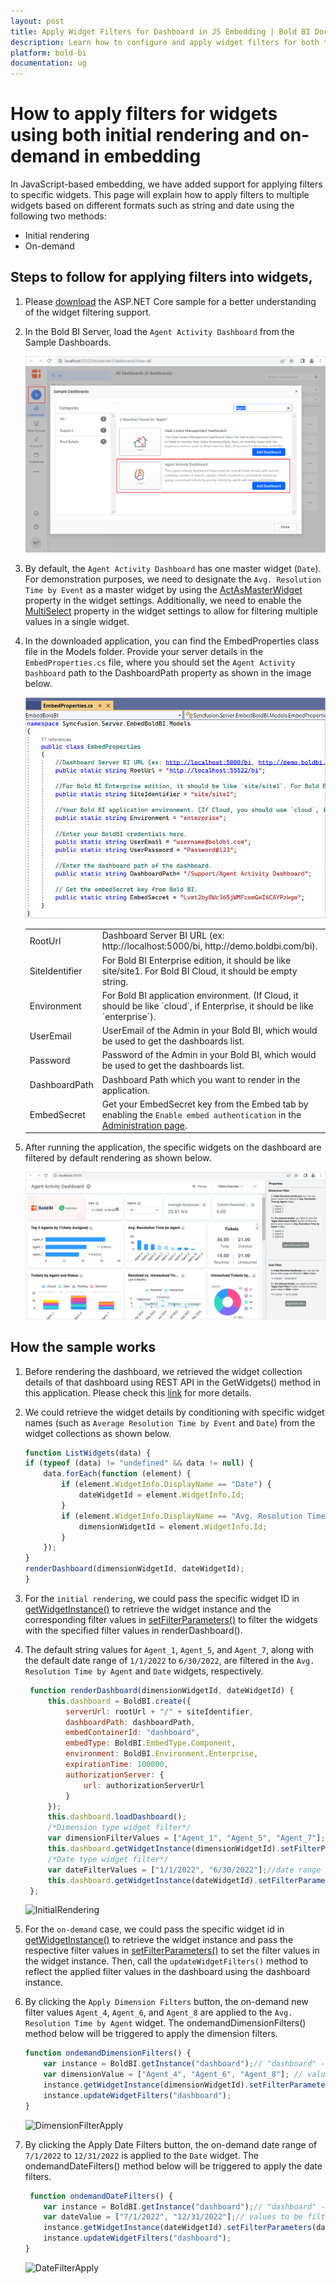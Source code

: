 ```yaml
---
layout: post
title: Apply Widget Filters for Dashboard in JS Embedding | Bold BI Docs
description: Learn how to configure and apply widget filters for both the initial rendering and on-demand action of a dashboard in JavaScript embedding using Bold BI.
platform: bold-bi
documentation: ug
---
```


# How to apply filters for widgets using both initial rendering and on-demand in embedding

In JavaScript-based embedding, we have added support for applying filters to specific widgets. This page will explain how to apply filters to multiple widgets based on different formats such as string and date using the following two methods:

* Initial rendering
* On-demand

## Steps to follow for applying filters into widgets,

1. Please [download](https://github.com/boldbi/samples/tree/master/Scenario%20Based%20Samples/Widget%20Filtering%20Sample) the ASP.NET Core sample for a better understanding of the widget filtering support.

2. In the Bold BI Server, load the `Agent Activity Dashboard` from the Sample Dashboards.

    ![LoadSampleDashboard](/static/assets/faq/images/load_sample_dashboard_inserver.png)

3. By default, the `Agent Activity Dashboard` has one master widget (`Date`). For demonstration purposes, we need to designate the `Avg. Resolution Time by Event` as a master widget by using the [ActAsMasterWidget](/visualizing-data/visualization-widgets/bar-chart/#filter) property in the widget settings. Additionally, we need to enable the [MultiSelect](/visualizing-data/visualization-widgets/list-box/#basic-settings) property in the widget settings to allow for filtering multiple values in a single widget.

4. In the downloaded application, you can find the EmbedProperties class file in the Models folder. Provide your server details in the `EmbedProperties.cs` file, where you should set the `Agent Activity Dashboard` path to the DashboardPath property as shown in the image below.

    ![AddEmbedProperties](/static/assets/faq/images/embed_properties_widgetfilter.png)

    <meta charset="utf-8"/>
    <table>
    <tbody>
    <tr>
        <td align="left">RootUrl</td>
        <td align="left">Dashboard Server BI URL (ex: http://localhost:5000/bi, http://demo.boldbi.com/bi).</td>
    </tr>
    <tr>
        <td align="left">SiteIdentifier</td>
        <td align="left">For Bold BI Enterprise edition, it should be like site/site1. For Bold BI Cloud, it should be empty string.</td>
    </tr>
    <tr>
        <td align="left">Environment</td>
        <td align="left">For Bold BI application environment. (If Cloud, it should be like `cloud`, if Enterprise, it should be like `enterprise`).</td>
    </tr>
    <tr>
        <td align="left">UserEmail</td>
        <td align="left">UserEmail of the Admin in your Bold BI, which would be used to get the dashboards list.</td>
    </tr>
    <tr>
        <td align="left">Password</td>
        <td align="left">Password of the Admin in your Bold BI, which would be used to get the dashboards list.</td>
    </tr>
    <tr>
        <td align="left">DashboardPath</td>
        <td align="left">Dashboard Path which you want to render in the application.</td>
    </tr>
   <tr>
        <td align="left">EmbedSecret</td>
        <td align="left">Get your EmbedSecret key from the Embed tab by enabling the <code>Enable embed authentication</code> in the <a href='/site-administration/embed-settings/'>Administration page</a>.</td>
    </tr>
    </tbody>
    </table>

5. After running the application, the specific widgets on the dashboard are filtered by default rendering as shown below.

    ![WidgetFilterSample](/static/assets/faq/images/widget_filter_full_view_sample.png)

## How the sample works

1. Before rendering the dashboard, we retrieved the widget collection details of that dashboard using REST API in the GetWidgets() method in this application. Please check this [link](/server-api-reference/v4.0/api-reference/#operation/Dashboards_GetWidgets) for more details.

2. We could retrieve the widget details by conditioning with specific widget names (such as `Average Resolution Time by Event` and `Date`) from the widget collections as shown below.

    ```js
    function ListWidgets(data) {
    if (typeof (data) != "undefined" && data != null) {
        data.forEach(function (element) {
            if (element.WidgetInfo.DisplayName == "Date") {
                dateWidgetId = element.WidgetInfo.Id;
            }
            if (element.WidgetInfo.DisplayName == "Avg. Resolution Time by Agent") {
                dimensionWidgetId = element.WidgetInfo.Id;
            }
        });
    }
    renderDashboard(dimensionWidgetId, dateWidgetId);
    }
    ```

3. For the `initial rendering`, we could pass the specific widget ID in [getWidgetInstance()](/embedding-options/embedding-sdk/embedding-api-reference/methods/#getwidgetinstance) to retrieve the widget instance and the corresponding filter values in [setFilterParameters()](/embedding-options/embedding-sdk/embedding-api-reference/methods/#setfilterparameters) to filter the widgets with the specified filter values in renderDashboard().

4. The default string values for `Agent_1`, `Agent_5`, and `Agent_7`, along with the default date range of `1/1/2022` to `6/30/2022`, are filtered in the `Avg. Resolution Time by Agent` and `Date` widgets, respectively.
   ```js
    function renderDashboard(dimensionWidgetId, dateWidgetId) {
        this.dashboard = BoldBI.create({
            serverUrl: rootUrl + "/" + siteIdentifier,
            dashboardPath: dashboardPath, 
            embedContainerId: "dashboard",
            embedType: BoldBI.EmbedType.Component,
            environment: BoldBI.Environment.Enterprise,
            expirationTime: 100000,
            authorizationServer: {
                url: authorizationServerUrl
            }
        });
        this.dashboard.loadDashboard();
        /*Dimension type widget filter*/
        var dimensionFilterValues = ["Agent_1", "Agent_5", "Agent_7"];//values to be filtered in the dimension type widget.
        this.dashboard.getWidgetInstance(dimensionWidgetId).setFilterParameters(dimensionFilterValues);//filter the values while initial rendering.
        /*Date type widget filter*/
        var dateFilterValues = ["1/1/2022", "6/30/2022"];//date range to be filtered in the date type widget.
        this.dashboard.getWidgetInstance(dateWidgetId).setFilterParameters(dateFilterValues);//filter the values while initial rendering.
    };
    ```

    ![InitialRendering](/static/assets/faq/images/initial_action_widgetfilter.png)

5. For the `on-demand` case, we could pass the specific widget id in [getWidgetInstance()](/embedding-options/embedding-sdk/embedding-api-reference/methods/#getwidgetinstance) to retrieve the widget instance and pass the respective filter values in [setFilterParameters()](/embedding-options/embedding-sdk/embedding-api-reference/methods/#setfilterparameters) to set the filter values in the widget instance. Then, call the `updateWidgetFilters()` method to reflect the applied filter values in the dashboard using the dashboard instance.

6. By clicking the `Apply Dimension Filters` button, the on-demand new filter values `Agent_4`, `Agent_6`, and `Agent_8` are applied to the `Avg. Resolution Time by Agent` widget. The ondemandDimensionFilters() method below will be triggered to apply the dimension filters.

    ```js
    function ondemandDimensionFilters() {
        var instance = BoldBI.getInstance("dashboard");// "dashboard" -> embed container id.
        var dimensionValue = ["Agent_4", "Agent_6", "Agent_8"]; // values to be filtered in the widget.
        instance.getWidgetInstance(dimensionWidgetId).setFilterParameters(dimensionValue); 
        instance.updateWidgetFilters("dashboard"); 
    }
    ```

    ![DimensionFilterApply](/static/assets/faq/images/applied_dimension_filters_ondemand.png)

7. By clicking the Apply Date Filters button, the on-demand date range of `7/1/2022` to `12/31/2022` is applied to the `Date` widget. The ondemandDateFilters() method below will be triggered to apply the date filters.

    ```js
     function ondemandDateFilters() {
        var instance = BoldBI.getInstance("dashboard");// "dashboard" -> embed container id.
        var dateValue = ["7/1/2022", "12/31/2022"];// values to be filtered in the widget.
        instance.getWidgetInstance(dateWidgetId).setFilterParameters(dateValue);
        instance.updateWidgetFilters("dashboard");
    }
    ```
    ![DateFilterApply](/static/assets/faq/images/applied_date_filters_ondemand.png)